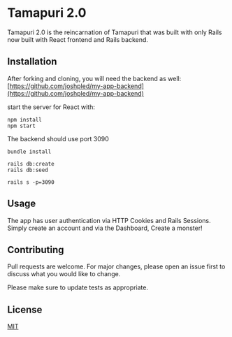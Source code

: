 # Tamapuri 2.0

Tamapuri 2.0 is the reincarnation of Tamapuri that was built with only Rails now built with React frontend and Rails backend. 

## Installation

After forking and cloning, you will need the backend as well: [https://github.com/joshpled/my-app-backend](https://github.com/joshpled/my-app-backend)

start the server for React with: 
```
npm install
npm start
```

The backend should use port 3090

```
bundle install

rails db:create 
rails db:seed

rails s -p=3090
```

## Usage

The app has user authentication via HTTP Cookies and Rails Sessions.
Simply create an account and via the Dashboard, Create a monster!


## Contributing
Pull requests are welcome. For major changes, please open an issue first to discuss what you would like to change.

Please make sure to update tests as appropriate.

## License
[MIT](https://choosealicense.com/licenses/mit/)